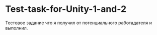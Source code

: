 # Test-task-for-Unity-1-and-2
Тестовое задание что я получил от потенциального работадателя и выполнил.
